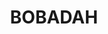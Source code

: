 ---
lastmod: '2025-04-06T06:05:20+00:00'
latitude: -32.27339899
layout: suburb
longitude: 146.6853835
postcode: '2877'
state: NSW
title: BOBADAH
url: /nsw/bobadah/
---
